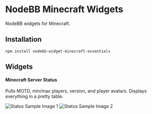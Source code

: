# NodeBB Minecraft Widgets

NodeBB widgets for Minecraft.

## Installation

    npm install nodebb-widget-minecraft-essentials

## Widgets

#### Minecraft Server Status

Pulls MOTD, min/max players, version, and player avatars. Displays everything in a pretty table.

<img src="https://www.dropbox.com/s/6ctj4g4fl4qiz42/sample1.png?raw=1" alt="Status Sample Image 1">

<img src="https://www.dropbox.com/s/trbppnmjd22hgt0/sample2.png?raw=1" alt="Status Sample Image 2">